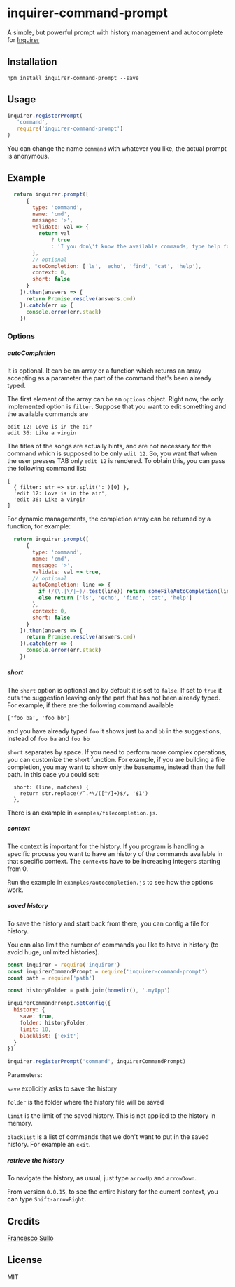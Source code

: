 # inquirer-command-prompt

A simple, but powerful prompt with history management and autocomplete for [Inquirer](https://github.com/SBoudrias/Inquirer.js)

## Installation

```
npm install inquirer-command-prompt --save
```

## Usage

```javascript
inquirer.registerPrompt(
   'command',
   require('inquirer-command-prompt')
)
```
You can change the name `command` with whatever you like, the actual prompt is anonymous.

## Example


```javascript
  return inquirer.prompt([
      {
        type: 'command',
        name: 'cmd',
        message: '>',
        validate: val => {
          return val
              ? true
              : 'I you don\'t know the available commands, type help for help'
        },
        // optional
        autoCompletion: ['ls', 'echo', 'find', 'cat', 'help'],
        context: 0,
        short: false
      }
    ]).then(answers => {
      return Promise.resolve(answers.cmd)
    }).catch(err => {
      console.error(err.stack)
    })
```


### Options

##### autoCompletion

It is optional. It can be an array or a function which returns an array accepting as a parameter the part of the command that's been already typed.

The first element of the array can be an `options` object. Right now, the only implemented option is `filter`. Suppose that you want to edit something and the available commands are
```
edit 12: Love is in the air
edit 36: Like a virgin
```
The titles of the songs are actually hints, and are not necessary for the command which is supposed to be only `edit 12`. So, you want that when the user presses TAB only `edit 12` is rendered. To obtain this, you can pass the following command list:
```
[
  { filter: str => str.split(':')[0] },
  'edit 12: Love is in the air',
  'edit 36: Like a virgin'
]
```

For dynamic managements, the completion array can be returned by a function, for example:
```javascript
  return inquirer.prompt([
      {
        type: 'command',
        name: 'cmd',
        message: '>',
        validate: val => true,
        // optional
        autoCompletion: line => {
          if (/(\.|\/|~)/.test(line)) return someFileAutoCompletion(line)
          else return ['ls', 'echo', 'find', 'cat', 'help']
        },
        context: 0,
        short: false
      }
    ]).then(answers => {
      return Promise.resolve(answers.cmd)
    }).catch(err => {
      console.error(err.stack)
    })
```

##### short

The `short` option is optional and by default it is set to `false`. If set to `true` it cuts the suggestion leaving only the part that has not been already typed. For example, if there are the following command available

```
['foo ba', 'foo bb']
```

and you have already typed `foo` it shows just `ba` and `bb` in the suggestions, instead of `foo ba` and `foo bb`

`short` separates by space. If you need to perform more complex operations, you can customize the short function. For example, if you are building a file completion, you may want to show only the basename, instead than the full path. In this case you could set:
```
  short: (line, matches) {
    return str.replace(/^.*\/([^/]+)$/, '$1')
  },
```
There is an example in `examples/filecompletion.js`.

##### context

The context is important for the history. If you program is handling a specific process you want to have an history of the commands available in that specific context. The `context`s have to be increasing integers starting from 0.

Run the example in `examples/autocompletion.js` to see how the options work.

##### saved history

To save the history and start back from there, you can config a file for history.

You can also limit the number of commands you like to have in history (to avoid huge, unlimited histories).

```javascript
const inquirer = require('inquirer')
const inquirerCommandPrompt = require('inquirer-command-prompt')
const path = require('path')

const historyFolder = path.join(homedir(), '.myApp')

inquirerCommandPrompt.setConfig({
  history: {
    save: true,
    folder: historyFolder,
    limit: 10,
    blacklist: ['exit']
  }
})

inquirer.registerPrompt('command', inquirerCommandPrompt)

```

Parameters:

`save` explicitly asks to save the history

`folder` is the folder where the history file will be saved

`limit` is the limit of the saved history. This is not applied to the history in memory.

`blacklist` is a list of commands that we don't want to put in the saved history. For example an `exit`.


##### retrieve the history

To navigate the history, as usual, just type `arrowUp` and `arrowDown`.

From version `0.0.15`, to see the entire history for the current context, you can type `Shift-arrowRight`.

## Credits
[Francesco Sullo](https://francesco.sullo.co)

## License
MIT
